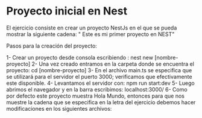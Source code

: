 # Proyecto inicial en Nest 
El ejercicio consiste en crear un proyecto NestJs en el que se pueda mostrar la siguiente cadena: " Este es mi primer proyecto en NEST"

Pasos para la creación del proyecto:

1- Crear un proyecto desde consola escribiendo : nest new [nombre-proyecto]
2- Una vez creado entramos en la carpeta donde se encuentra el proyecto: cd [nombre-proyecto]
3- En el archivo main.ts se especifica que se utilizará para el servidor el puerto 3000; verificamos que efectivamente este disponible.
4- Levantamos el servidor con: npm run start:dev
5- Luego abrimos el navegador y en la barra escribimos: localhost:3000/
6- Como por defecto este proyecto muestra Hola Mundo, entonces para que nos muestre la cadena que se especifica en la letra del ejercicio debemos hacer modificaciones en los siguientes archivos: 


